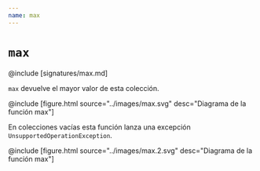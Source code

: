 ```yaml
---
name: max
---
```


# `max`

@include [signatures/max.md]

`max` devuelve el mayor valor de esta colección.

@include [figure.html source="../images/max.svg" desc="Diagrama de la función max"]

En colecciones vacías esta función lanza una excepción `UnsupportedOperationException`.

@include [figure.html source="../images/max.2.svg" desc="Diagrama de la función max"]
